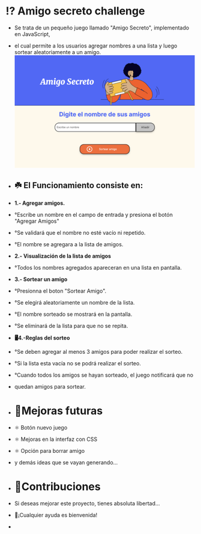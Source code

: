 # ⁉️ Amigo secreto challenge

+ Se trata de un pequeño juego llamado "Amigo Secreto", implementado en JavaScript,
+ el cual permite a los usuarios agregar nombres a una lista y luego sortear aleatoriamente
a un amigo. 
![pantalla inicial](assets/cap1.png)
+ ## ☘️   **El Funcionamiento consiste en:**
+  **1.- Agregar amigos.**
+   °Escribe un nombre en el campo de entrada y presiona el botón "Agregar Amigos"
+   °Se validará que el nombre no esté vacío ni repetido.
+   °El nombre se agregara a la lista de amigos.
+ **2.- Visualización de la lista de amigos**
+   °Todos los nombres agregados apareceran en una lista en pantalla.
+  **3.- Sortear un amigo**
+    °Presionna el boton "Sortear Amigo".
+    °Se elegirá aleatoriamente un nombre de la lista.
+    °El nombre sorteado se mostrará en la pantalla.
+    °Se eliminará de la lista para que no se repita.

+  **🖥️4.-Reglas del sorteo**
+   °Se deben agregar al menos 3 amigos para poder realizar el sorteo.
+   °Si la lista esta vacía no se podrá realizar el sorteo.
+   °Cuando todos los amigos se hayan sorteado, el juego notificará que no
+   quedan amigos para sortear.

+   # 🧠Mejoras futuras
+   ⚛️ Botón nuevo juego
+   ⚛️ Mejoras en la interfaz con CSS
+   ⚛️ Opción para borrar amigo
+   y demás ideas que se vayan generando...

+   # 📢Contribuciones
+   Si deseas mejorar este proyecto, tienes absoluta libertad...
+   🤙¡Cualquier ayuda es bienvenida!
+   
 


